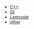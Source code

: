 * [C++](/01_C++/README.md)
* [Qt](/02_Qt/README.md)
* [Leetcode](/03_Leetcode/README.md)
* [other](/04_other/README.md)